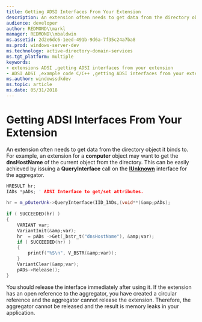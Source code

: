 ```yaml
---
title: Getting ADSI Interfaces From Your Extension
description: An extension often needs to get data from the directory object it binds to.
audience: developer
author: REDMOND\\markl
manager: REDMOND\\mbaldwin
ms.assetid: 2d2e6dc6-1eed-491b-9d6a-7f35c24a7ba8
ms.prod: windows-server-dev
ms.technology: active-directory-domain-services
ms.tgt_platform: multiple
keywords:
- extensions ADSI ,getting ADSI interfaces from your extension
- ADSI ADSI ,example code C/C++ ,getting ADSI interfaces from your extension
ms.author: windowssdkdev
ms.topic: article
ms.date: 05/31/2018
---
```


# Getting ADSI Interfaces From Your Extension

An extension often needs to get data from the directory object it binds to. For example, an extension for a **computer** object may want to get the **dnsHostName** of the current object from the directory. This can be easily achieved by issuing a **QueryInterface** call on the [**IUnknown**](https://msdn.microsoft.com/en-us/library/ms680509(v=VS.85).aspx) interface for the aggregator.


```C++
HRESULT hr;
IADs *pADs; ' ADSI Interface to get/set attributes.
 
hr = m_pOuterUnk->QueryInterface(IID_IADs,(void**)&amp;pADs);
 
if ( SUCCEEDED(hr) )
{
    VARIANT var;
    VariantInit(&amp;var);
    hr  = pADs ->Get(_bstr_t("dnsHostName"), &amp;var);
    if ( SUCCEEDED(hr) )
    { 
        printf("%S\n", V_BSTR(&amp;var));
    }
    VariantClear(&amp;var);
    pADs->Release();
}
```



You should release the interface immediately after using it. If the extension has an open reference to the aggregator, you have created a circular reference and the aggregator cannot release the extension. Therefore, the aggregator cannot be released and the result is memory leaks in your application.

 

 




